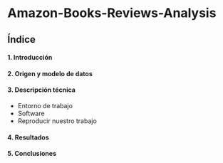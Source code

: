 # Amazon-Books-Reviews-Analysis

## Índice
#### 1. Introducción
#### 2. Origen y modelo de datos
#### 3. Descripción técnica
   - Entorno de trabajo
   - Software
   - Reproducir nuestro trabajo
#### 4. Resultados
#### 5. Conclusiones

 
